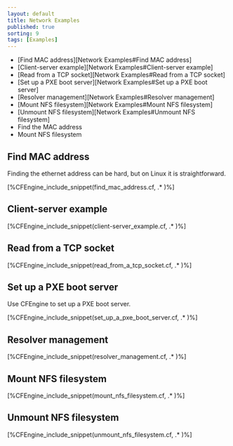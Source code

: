 ```yaml
---
layout: default
title: Network Examples 
published: true
sorting: 9
tags: [Examples]
---
```


* [Find MAC address][Network Examples#Find MAC address]
* [Client-server example][Network Examples#Client-server example]
* [Read from a TCP socket][Network Examples#Read from a TCP socket]
* [Set up a PXE boot server][Network Examples#Set up a PXE boot server]
* [Resolver management][Network Examples#Resolver management]
* [Mount NFS filesystem][Network Examples#Mount NFS filesystem]
* [Unmount NFS filesystem][Network Examples#Unmount NFS filesystem]
* Find the MAC address
* Mount NFS filesystem

## Find MAC address

Finding the ethernet address can be hard, but on Linux it is straightforward.


[%CFEngine_include_snippet(find_mac_address.cf, .* )%]

## Client-server example

[%CFEngine_include_snippet(client-server_example.cf, .* )%]

## Read from a TCP socket


[%CFEngine_include_snippet(read_from_a_tcp_socket.cf, .* )%]

## Set up a PXE boot server

Use CFEngine to set up a PXE boot server.


[%CFEngine_include_snippet(set_up_a_pxe_boot_server.cf, .* )%]

## Resolver management


[%CFEngine_include_snippet(resolver_management.cf, .* )%]

## Mount NFS filesystem


[%CFEngine_include_snippet(mount_nfs_filesystem.cf, .* )%]

## Unmount NFS filesystem

[%CFEngine_include_snippet(unmount_nfs_filesystem.cf, .* )%]
